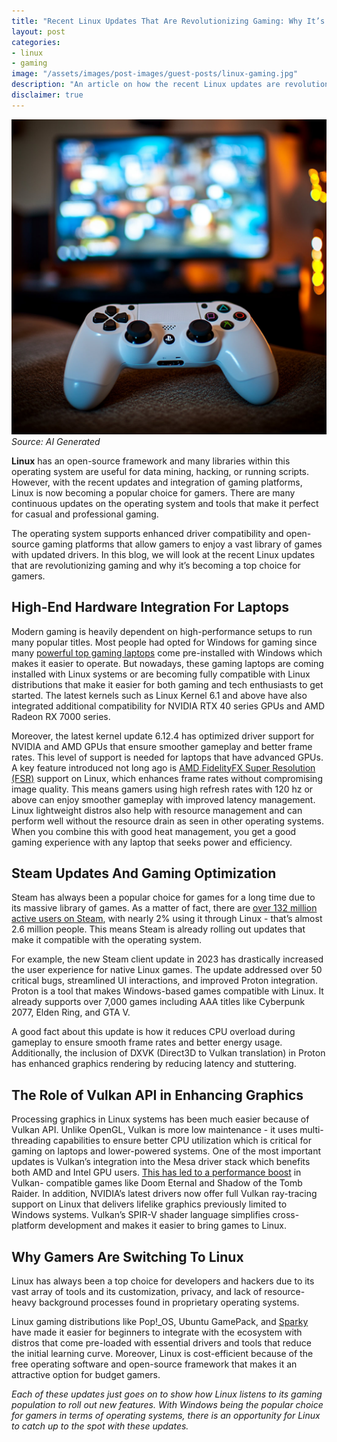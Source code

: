 ```yaml
---
title: "Recent Linux Updates That Are Revolutionizing Gaming: Why It’s Becoming A Top Choice for Gamers"
layout: post
categories:
- linux
- gaming
image: "/assets/images/post-images/guest-posts/linux-gaming.jpg"
description: "An article on how the recent Linux updates are revolutionizing the gaming experience and how Linux becomes a popular choice for gamers."
disclaimer: true
---
```


![Gaming on Linux featured image](/assets/images/post-images/guest-posts/linux-gaming.jpg)
*Source: AI Generated*

**Linux** has an open-source framework and many libraries within this operating system are useful for data mining, hacking, or running scripts. However, with the recent updates and integration of gaming platforms, Linux is now becoming a popular choice for gamers. There are many continuous updates on the operating system and tools that make it perfect for casual and professional gaming.

The operating system supports enhanced driver compatibility and open-source gaming platforms that allow gamers to enjoy a vast library of games with updated drivers. In this blog, we will look at the recent Linux updates that are revolutionizing gaming and why it’s becoming a top choice for gamers.

## High-End Hardware Integration For Laptops

Modern gaming is heavily dependent on high-performance setups to run many popular titles. Most people had opted for Windows for gaming since many [powerful top gaming laptops](https://ausdroid.net/news/oc/2024/01/17/top-gaming-laptops-for-2024/) come pre-installed with Windows which makes it easier to operate. But nowadays, these gaming laptops are coming installed with Linux systems or are becoming fully compatible with Linux distributions that make it easier for both gaming and tech enthusiasts to get started. The latest kernels such as Linux Kernel 6.1 and above have also integrated additional compatibility for NVIDIA RTX 40 series GPUs and AMD Radeon RX 7000 series.

Moreover, the latest kernel update 6.12.4 has optimized driver support for NVIDIA and AMD GPUs that ensure smoother gameplay and better frame rates. This level of support is needed for laptops that have advanced GPUs. A key feature introduced not long ago is [AMD FidelityFX Super Resolution (FSR)](https://www.tomshardware.com/reference/amd-fsr-fidelityfx-super-resolution-explained) support on Linux, which enhances frame rates without compromising image quality. This means gamers using high refresh rates with 120 hz or above can enjoy smoother gameplay with improved latency management. Linux lightweight distros also help with resource management and can perform well without the resource drain as seen in other operating systems. When you combine this with good heat management, you get a good gaming experience with any laptop that seeks power and efficiency.

## Steam Updates And Gaming Optimization

Steam has always been a popular choice for games for a long time due to its massive library of games. As a matter of fact, there are [over 132 million active users on Steam](https://www.demandsage.com/steam-statistics/#:~:text=How%20Many%20People%20Use%20Steam,Steam%20users%20recorded%20in%202020.), with nearly 2% using it through Linux - that’s almost 2.6 million people. This means Steam is already rolling out updates that make it compatible with the operating system.

For example, the new Steam client update in 2023 has drastically increased the user experience for native Linux games. The update addressed over 50 critical bugs, streamlined UI interactions, and improved Proton integration. Proton is a tool that makes Windows-based games compatible with Linux. It already supports over 7,000 games including AAA titles like Cyberpunk 2077, Elden Ring, and GTA V.

A good fact about this update is how it reduces CPU overload during gameplay to ensure smooth frame rates and better energy usage. Additionally, the inclusion of DXVK (Direct3D to Vulkan translation) in Proton has enhanced graphics rendering by reducing latency and stuttering.

## The Role of Vulkan API in Enhancing Graphics

Processing graphics in Linux systems has been much easier because of Vulkan API. Unlike OpenGL, Vulkan is more low maintenance - it uses multi-threading capabilities to ensure better CPU utilization which is critical for gaming on laptops and lower-powered systems. One of the most important updates is Vulkan’s integration into the Mesa driver stack which benefits both AMD and Intel GPU users. [This has led to a performance boost](https://wccftech.com/intels-linux-vulkan-driver-to-boost-gaming-performance-up-to-12-percent-arc-gpus/) in Vulkan-
compatible games like Doom Eternal and Shadow of the Tomb Raider. In addition, NVIDIA’s
latest drivers now offer full Vulkan ray-tracing support on Linux that delivers lifelike graphics
previously limited to Windows systems. Vulkan’s SPIR-V shader language simplifies cross-platform development and makes it easier to bring games to Linux.

## Why Gamers Are Switching To Linux

Linux has always been a top choice for developers and hackers due to its vast array of tools
and its customization, privacy, and lack of resource-heavy background processes found in
proprietary operating systems.

Linux gaming distributions like Pop!_OS, Ubuntu GamePack, and [Sparky](https://www.opensourcefeed.org/distribution/sparky) have made it easier
for beginners to integrate with the ecosystem with distros that come pre-loaded with essential
drivers and tools that reduce the initial learning curve. Moreover, Linux is cost-efficient because
of the free operating software and open-source framework that makes it an attractive option for
budget gamers.

*Each of these updates just goes on to show how Linux listens to its gaming population to roll out
new features. With Windows being the popular choice for gamers in terms of operating systems,
there is an opportunity for Linux to catch up to the spot with these updates.*